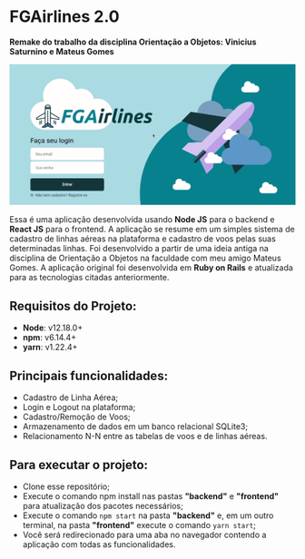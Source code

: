 # FGAirlines 2.0

**Remake do trabalho da disciplina Orientação a Objetos: Vinicius Saturnino e Mateus Gomes**

<img src="./img/demo.gif" />

Essa é uma aplicação desenvolvida usando **Node JS** para o backend e **React JS** para o frontend. A aplicação se resume em um simples sistema de cadastro de linhas aéreas na plataforma e cadastro de voos pelas suas determinadas linhas. Foi desenvolvido a partir de uma ideia antiga na disciplina de Orientação a Objetos na faculdade com meu amigo Mateus Gomes. A aplicação original foi desenvolvida em **Ruby on Rails** e atualizada para as tecnologias citadas anteriormente.

## Requisitos do Projeto:

- **Node**: v12.18.0+
- **npm**: v6.14.4+
- **yarn**: v1.22.4+

## Principais funcionalidades:

- Cadastro de Linha Aérea;
- Login e Logout na plataforma;
- Cadastro/Remoção de Voos;
- Armazenamento de dados em um banco relacional SQLite3;
- Relacionamento N-N entre as tabelas de voos e de linhas aéreas.

## Para executar o projeto:

- Clone esse repositório;
- Execute o comando npm install nas pastas **"backend"** e **"frontend"** para atualização dos pacotes necessários;
- Execute o comando ```npm start``` na pasta **"backend"** e, em um outro terminal, na pasta **"frontend"** execute o comando ```yarn start```;
- Você será redirecionado para uma aba no navegador contendo a aplicação com todas as funcionalidades.